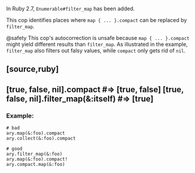 In Ruby 2.7, `Enumerable#filter_map` has been added.

This cop identifies places where `map { ... }.compact` can be replaced by `filter_map`.

@safety
    This cop's autocorrection is unsafe because `map { ... }.compact` might yield
    different results than `filter_map`. As illustrated in the example, `filter_map`
    also filters out falsy values, while `compact` only gets rid of `nil`.

[source,ruby]
----
[true, false, nil].compact              #=> [true, false]
[true, false, nil].filter_map(&:itself) #=> [true]
----

### Example:
    # bad
    ary.map(&:foo).compact
    ary.collect(&:foo).compact

    # good
    ary.filter_map(&:foo)
    ary.map(&:foo).compact!
    ary.compact.map(&:foo)
